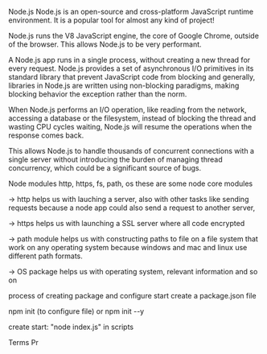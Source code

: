 Node.js
Node.js is an open-source and cross-platform JavaScript runtime environment. It is a popular tool for almost any kind of project!

Node.js runs the V8 JavaScript engine, the core of Google Chrome, outside of the browser. This allows Node.js to be very performant.

A Node.js app runs in a single process, without creating a new thread for every request. Node.js provides a set of asynchronous I/O primitives in its standard library that prevent JavaScript code from blocking and generally, libraries in Node.js are written using non-blocking paradigms, making blocking behavior the exception rather than the norm.

When Node.js performs an I/O operation, like reading from the network, accessing a database or the filesystem, instead of blocking the thread and wasting CPU cycles waiting, Node.js will resume the operations when the response comes back.

This allows Node.js to handle thousands of concurrent connections with a single server without introducing the burden of managing thread concurrency, which could be a significant source of bugs.

Node modules
http, https, fs, path, os these are some node core modules

-> http helps us with lauching a server, also with other tasks like sending requests because a node app could also send a request to another server,

-> https helps us with launching a SSL server where all code encrypted

-> path module helps us with constructing paths to file on a file system that work on any operating system because windows and mac and linux use different path formats.

-> OS package helps us with operating system, relevant information and so on

process of creating package and configure start
create a package.json file

npm init (to configure file) or npm init --y

create start: "node index.js" in scripts

Terms
Pr
